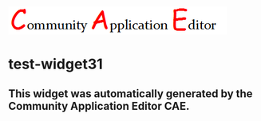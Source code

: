 ![CAE](https://github.com/cae-test/application-test-application31/blob/gh-pages/frontendComponent-test-widget31/img/logo.png)  

test-widget31
===================


This widget was automatically generated by the Community Application Editor CAE.  
---------------

